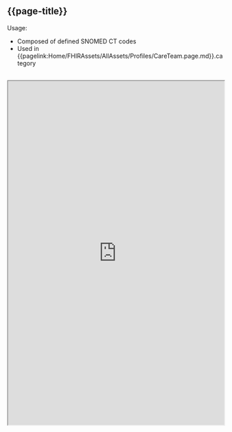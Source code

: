 ## {{page-title}}

Usage:
- Composed of defined SNOMED CT codes
- Used in {{pagelink:Home/FHIRAssets/AllAssets/Profiles/CareTeam.page.md}}.category

<br>

<iframe src="https://simplifier.net/guide/nhs-england-implementation-guide-stu1/Home/Terminology/All-ValueSets?version=current#ValueSet-England-ChildProtectionPlan"  height="800px" width="100%"></iframe>